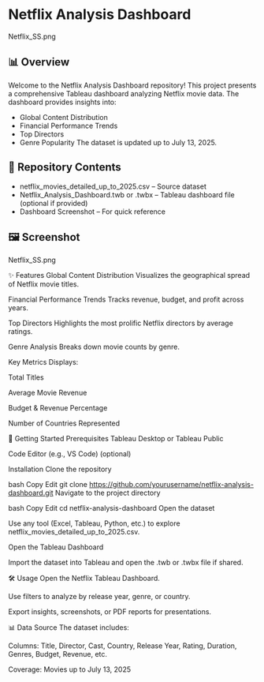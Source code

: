 # Netflix Analysis Dashboard

Netflix_SS.png 

## 📊 Overview
Welcome to the Netflix Analysis Dashboard repository!
This project presents a comprehensive Tableau dashboard analyzing Netflix movie data. The dashboard provides insights into:
- Global Content Distribution
- Financial Performance Trends
- Top Directors
- Genre Popularity
The dataset is updated up to July 13, 2025.

## 📁 Repository Contents
- netflix_movies_detailed_up_to_2025.csv – Source dataset
- Netflix_Analysis_Dashboard.twb or .twbx – Tableau dashboard file (optional if provided)
- Dashboard Screenshot – For quick reference

## 🖼️ Screenshot
Netflix_SS.png 

✨ Features
Global Content Distribution
Visualizes the geographical spread of Netflix movie titles.

Financial Performance Trends
Tracks revenue, budget, and profit across years.

Top Directors
Highlights the most prolific Netflix directors by average ratings.

Genre Analysis
Breaks down movie counts by genre.

Key Metrics
Displays:

Total Titles

Average Movie Revenue

Budget & Revenue Percentage

Number of Countries Represented

🚀 Getting Started
Prerequisites
Tableau Desktop or Tableau Public

Code Editor (e.g., VS Code) (optional)

Installation
Clone the repository

bash
Copy
Edit
git clone https://github.com/yourusername/netflix-analysis-dashboard.git
Navigate to the project directory

bash
Copy
Edit
cd netflix-analysis-dashboard
Open the dataset

Use any tool (Excel, Tableau, Python, etc.) to explore netflix_movies_detailed_up_to_2025.csv.

Open the Tableau Dashboard

Import the dataset into Tableau and open the .twb or .twbx file if shared.

🛠️ Usage
Open the Netflix Tableau Dashboard.

Use filters to analyze by release year, genre, or country.

Export insights, screenshots, or PDF reports for presentations.

📊 Data Source
The dataset includes:

Columns: Title, Director, Cast, Country, Release Year, Rating, Duration, Genres, Budget, Revenue, etc.

Coverage: Movies up to July 13, 2025

